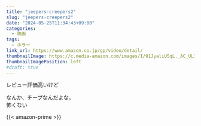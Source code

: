 ```yaml
---
title: "jeepers-creepers2"
slug: "jeepers-creepers2"
date: "2024-05-25T11:34:43+09:00"
categories:
  - 映画
tags:
  - ホラー
link_url: https://www.amazon.co.jp/gp/video/detail/
thumbnailImage: https://c.media-amazon.com/images/I/91JyaliU5qL._AC_UL320_.jpg
thumbnailImagePosition: left
#draft: true
---
```

レビュー評価高いけど
<!--more-->
なんか、チープなんだよな。  
怖くない

{{< amazon-prime >}}
